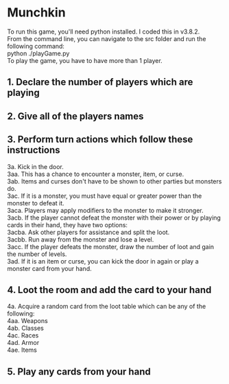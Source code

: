 # Munchkin

<p>To run this game, you'll need python installed. I coded this in v3.8.2.<br>
From the command line, you can navigate to the src folder and run the following command:<br>
python ./playGame.py<br>
To play the game, you have to have more than 1 player.</p>

## 1. Declare the number of players which are playing

## 2. Give all of the players names

## 3. Perform turn actions which follow these instructions
<p>3a. Kick in the door.<br>
3aa. This has a chance to encounter a monster, item, or curse.<br>
3ab. Items and curses don't have to be shown to other parties but monsters do.<br>
3ac. If it is a monster, you must have equal or greater power than the monster to defeat it.<br>
3aca. Players may apply modifiers to the monster to make it stronger.<br>
3acb. If the player cannot defeat the monster with their power or by playing cards in their hand, they have two options:<br>
3acba. Ask other players for assistance and split the loot.<br>
3acbb. Run away from the monster and lose a level.<br>
3acc. If the player defeats the monster, draw the number of loot and gain the number of levels.<br>
3ad. If it is an item or curse, you can kick the door in again or play a monster card from your hand.</p>

## 4. Loot the room and add the card to your hand
4a. Acquire a random card from the loot table which can be any of the following:<br>
4aa. Weapons<br>
4ab. Classes<br>
4ac. Races<br>
4ad. Armor<br>
4ae. Items<br>

## 5. Play any cards from your hand
